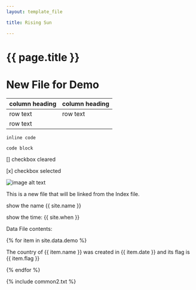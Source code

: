 ```yaml
---
layout: template_file

title: Rising Sun

---
```



# {{ page.title }}

# New File for Demo

| column heading | column heading |
|----------------| ---------------|
| row text | row text |
| row text | |

`inline code`

```
code block
```

[] checkbox cleared

[x] checkbox selected

![image alt text]()

This is a new file that will be linked from the Index file.

show the name {{ site.name }}

show the time: {{ site.when }}

Data File contents:

{% for item in site.data.demo %}

The country of {{ item.name }} was created in {{ item.date }} and its flag is {{ item.flag }}

{% endfor %}

{% include common2.txt %}
